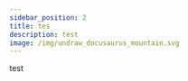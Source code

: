 ```yaml
---
sidebar_position: 2
title: tes
description: test
image: /img/undraw_docusaurus_mountain.svg
---
```

test